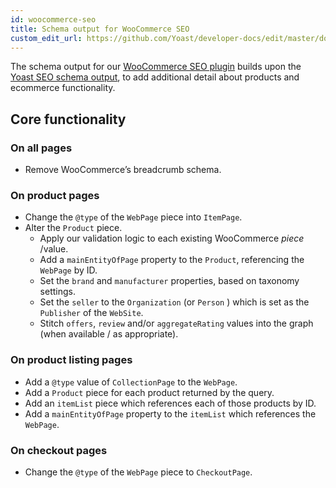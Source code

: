 ```yaml
---
id: woocommerce-seo
title: Schema output for WooCommerce SEO
custom_edit_url: https://github.com/Yoast/developer-docs/edit/master/docs/features/schema/plugins/woocommerce-seo.md
---
```

The schema output for our [WooCommerce SEO plugin](https://yoast.com/wordpress/plugins/yoast-woocommerce-seo/) builds upon the [Yoast SEO schema output](yoast-seo.md), to add additional detail about products and ecommerce functionality.

## Core functionality
### On all pages
* Remove WooCommerce’s breadcrumb schema.

### On product pages
* Change the `@type` of the `WebPage` piece into `ItemPage`.
* Alter the `Product` piece.
	* Apply our validation logic to each existing WooCommerce *piece* /value.
    * Add a `mainEntityOfPage` property to the `Product`, referencing the `WebPage` by ID.
	* Set the `brand` and `manufacturer` properties, based on taxonomy settings.
	* Set the `seller` to the `Organization` (or `Person` ) which is set as the `Publisher` of the `WebSite`.
    * Stitch `offers`, `review` and/or `aggregateRating` values into the graph (when available / as appropriate).

### On product listing pages
* Add a `@type` value of `CollectionPage` to the `WebPage`.
* Add a `Product` piece for each product returned by the query.
* Add an `itemList` piece which references each of those products by ID.
* Add a `mainEntityOfPage` property to the `itemList` which references the `WebPage`.

### On checkout pages
* Change the `@type` of the `WebPage` piece to `CheckoutPage`.
